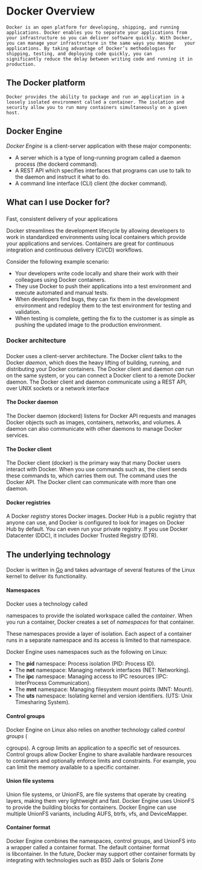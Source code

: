 # Docker Overview

```
Docker is an open platform for developing, shipping, and running applications. Docker enables you to separate your applications from        your infrastructure so you can deliver software quickly. With Docker, you can manage your infrastructure in the same ways you manage    your applications. By taking advantage of Docker’s methodologies for shipping, testing, and deploying code quickly, you can              significantly reduce the delay between writing code and running it in production.
```

## The Docker platform

```
Docker provides the ability to package and run an application in a loosely isolated environment called a container. The isolation and security allow you to run many containers simultaneously on a given host.
```

## Docker Engine

_Docker Engine_ is a client-server application with these major components:

- A server which is a type of long-running program called a daemon process (the dockerd command). 
- A REST API which specifies interfaces that programs can use to talk to the daemon and instruct it what to do. 
- A command line interface (CLI) client (the docker command).

## What can I use Docker for?

### 

Fast, consistent delivery of your applications

Docker streamlines the development lifecycle by allowing developers to work in standardized environments using local containers which provide your applications and services. Containers are great for continuous integration and continuous delivery (CI/CD) workflows.

Consider the following example scenario:

- Your developers write code locally and share their work with their colleagues using Docker containers.
- They use Docker to push their applications into a test environment and execute automated and manual tests.
- When developers find bugs, they can fix them in the development environment and redeploy them to the test environment for testing and validation.
- When testing is complete, getting the fix to the customer is as simple as pushing the updated image to the production environment.

### Docker architecture

### 

Docker uses a client-server architecture. The Docker _client_ talks to the Docker _daemon_, which does the heavy lifting of building, running, and distributing your Docker containers. The Docker client and daemon _can_ run on the same system, or you can connect a Docker client to a remote Docker daemon. The Docker client and daemon communicate using a REST API, over UNIX sockets or a network interface

#### The Docker daemon

#### 

The Docker daemon (dockerd) listens for Docker API requests and manages Docker objects such as images, containers, networks, and volumes. A daemon can also communicate with other daemons to manage Docker services.

#### The Docker client

#### 

The Docker client (docker) is the primary way that many Docker users interact with Docker. When you use commands such as, the client sends these commands to, which carries them out. The command uses the Docker API. The Docker client can communicate with more than one daemon.

#### Docker registries

#### 

A Docker _registry_ stores Docker images. Docker Hub is a public registry that anyone can use, and Docker is configured to look for images on Docker Hub by default. You can even run your private registry. If you use Docker Datacenter (DDC), it includes Docker Trusted Registry (DTR).

## The underlying technology

#### 

Docker is written in [Go](https://golang.org/) and takes advantage of several features of the Linux kernel to deliver its functionality.

#### Namespaces

#### 

Docker uses a technology called 

namespaces to provide the isolated workspace called the _container_. When you run a container, Docker creates a set of _namespaces_ for that container.

These namespaces provide a layer of isolation. Each aspect of a container runs in a separate namespace and its access is limited to that namespace.

Docker Engine uses namespaces such as the following on Linux:

- The **pid** namespace: Process isolation (PID: Process ID).
- The **net** namespace: Managing network interfaces (NET: Networking).
- The **ipc** namespace: Managing access to IPC resources (IPC: InterProcess Communication).
- The **mnt** namespace: Managing filesystem mount points (MNT: Mount).
- The **uts** namespace: Isolating kernel and version identifiers. (UTS: Unix Timesharing System).

#### Control groups

Docker Engine on Linux also relies on another technology called _control groups_ (

cgroups). A cgroup limits an application to a specific set of resources. Control groups allow Docker Engine to share available hardware resources to containers and optionally enforce limits and constraints. For example, you can limit the memory available to a specific container.

#### Union file systems

Union file systems, or UnionFS, are file systems that operate by creating layers, making them very lightweight and fast. Docker Engine uses UnionFS to provide the building blocks for containers. Docker Engine can use multiple UnionFS variants, including AUFS, btrfs, vfs, and DeviceMapper.

#### Container format

Docker Engine combines the namespaces, control groups, and UnionFS into a wrapper called a container format. The default container format is libcontainer. In the future, Docker may support other container formats by integrating with technologies such as BSD Jails or Solaris Zone
